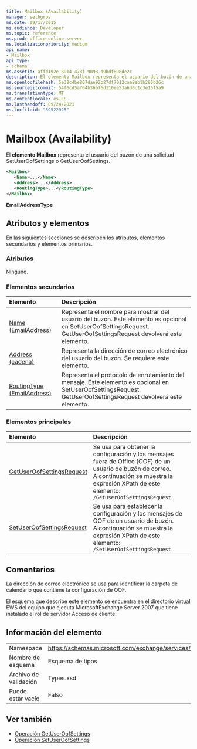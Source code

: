```yaml
---
title: Mailbox (Availability)
manager: sethgros
ms.date: 09/17/2015
ms.audience: Developer
ms.topic: reference
ms.prod: office-online-server
ms.localizationpriority: medium
api_name:
- Mailbox
api_type:
- schema
ms.assetid: affd192e-8914-473f-9098-d9bdf898de2c
description: El elemento Mailbox representa el usuario del buzón de una solicitud SetUserOofSettings o GetUserOofSettings.
ms.openlocfilehash: 5e32c4be807dae92b27df7012caa8eb1b295b26c
ms.sourcegitcommit: 54f6cd5a704b36b76d110ee53a6d6c1c3e15f5a9
ms.translationtype: MT
ms.contentlocale: es-ES
ms.lasthandoff: 09/24/2021
ms.locfileid: "59522925"
---
```

# <a name="mailbox-availability"></a>Mailbox (Availability)

El **elemento Mailbox** representa el usuario del buzón de una solicitud SetUserOofSettings o GetUserOofSettings. 
  
```xml
<Mailbox>
   <Name>...</Name>
   <Address>...</Address>
   <RoutingType>...</RoutingType>
</Mailbox>
```

**EmailAddressType**

## <a name="attributes-and-elements"></a>Atributos y elementos

En las siguientes secciones se describen los atributos, elementos secundarios y elementos primarios.
  
### <a name="attributes"></a>Atributos

Ninguno.
  
### <a name="child-elements"></a>Elementos secundarios

|**Elemento**|**Descripción**|
|:-----|:-----|
|[Name (EmailAddress)](name-emailaddress.md) <br/> |Representa el nombre para mostrar del usuario del buzón. Este elemento es opcional en SetUserOofSettingsRequest. GetUserOofSettingsRequest devolverá este elemento.  <br/> |
|[Address (cadena)](address-string.md) <br/> |Representa la dirección de correo electrónico del usuario del buzón. Se requiere este elemento.  <br/> |
|[RoutingType (EmailAddress)](routingtype-emailaddress.md) <br/> |Representa el protocolo de enrutamiento del mensaje. Este elemento es opcional en SetUserOofSettingsRequest. GetUserOofSettingsRequest devolverá este elemento.  <br/> |
   
### <a name="parent-elements"></a>Elementos principales

|**Elemento**|**Descripción**|
|:-----|:-----|
|[GetUserOofSettingsRequest](getuseroofsettingsrequest.md) <br/> |Se usa para obtener la configuración y los mensajes fuera de Office (OOF) de un usuario de buzón de correo.  <br/> A continuación se muestra la expresión XPath de este elemento:  <br/>  `/GetUserOofSettingsRequest` <br/> |
|[SetUserOofSettingsRequest](setuseroofsettingsrequest.md) <br/> |Se usa para establecer la configuración y los mensajes de OOF de un usuario de buzón.  <br/> A continuación se muestra la expresión XPath de este elemento:  <br/>  `/SetUserOofSettingsRequest` <br/> |
   
## <a name="remarks"></a>Comentarios

La dirección de correo electrónico se usa para identificar la carpeta de calendario que contiene la configuración de OOF. 
  
El esquema que describe este elemento se encuentra en el directorio virtual EWS del equipo que ejecuta MicrosoftExchange Server 2007 que tiene instalado el rol de servidor Acceso de cliente.
  
## <a name="element-information"></a>Información del elemento

|||
|:-----|:-----|
|Namespace  <br/> |https://schemas.microsoft.com/exchange/services/2006/types  <br/> |
|Nombre de esquema  <br/> |Esquema de tipos  <br/> |
|Archivo de validación  <br/> |Types.xsd  <br/> |
|Puede estar vacío  <br/> |Falso  <br/> |
   
## <a name="see-also"></a>Ver también

- [Operación GetUserOofSettings](getuseroofsettings-operation.md)
- [Operación SetUserOofSettings](setuseroofsettings-operation.md)

